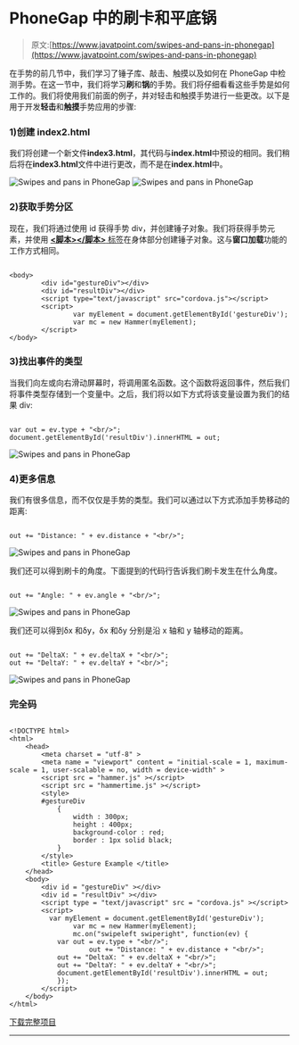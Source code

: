 # PhoneGap 中的刷卡和平底锅

> 原文:[https://www.javatpoint.com/swipes-and-pans-in-phonegap](https://www.javatpoint.com/swipes-and-pans-in-phonegap)

在手势的前几节中，我们学习了锤子库、敲击、触摸以及如何在 PhoneGap 中检测手势。在这一节中，我们将学习**刷**和**锅**的手势。我们将仔细看看这些手势是如何工作的。我们将使用我们前面的例子，并对轻击和触摸手势进行一些更改。以下是用于开发**轻击**和**触摸**手势应用的步骤:

### 1)创建 index2.html

我们将创建一个新文件**index3.html**，其代码与**index.html**中预设的相同。我们稍后将在**index3.html**文件中进行更改，而不是在**index.html**中。

![Swipes and pans in PhoneGap](../Images/f9a8c84fcbadbb7f28130cc09c38eea9.png)
![Swipes and pans in PhoneGap](../Images/6f9e2dfcdc3314de7ff35a4f9525888a.png)

### 2)获取手势分区

现在，我们将通过使用 id 获得手势 div，并创建锤子对象。我们将获得手势元素，并使用 [**<脚本></脚本>** 标签](https://www.javatpoint.com/html-script-tag)在身体部分创建锤子对象。这与**窗口加载**功能的工作方式相同。

```

<body>
        <div id="gestureDiv"></div>
        <div id="resultDiv"></div>
        <script type="text/javascript" src="cordova.js"></script>
        <script>
          	    var myElement = document.getElementById('gestureDiv');
                var mc = new Hammer(myElement);
        </script>
</body>

```

### 3)找出事件的类型

当我们向左或向右滑动屏幕时，将调用匿名函数。这个函数将返回事件，然后我们将事件类型存储到一个变量中。之后，我们将以如下方式将该变量设置为我们的结果 div:

```

var out = ev.type + "<br/>";
document.getElementById('resultDiv').innerHTML = out;

```

![Swipes and pans in PhoneGap](../Images/c291321b82b59c87a3641462300fab3c.png)

### 4)更多信息

我们有很多信息，而不仅仅是手势的类型。我们可以通过以下方式添加手势移动的距离:

```

out += "Distance: " + ev.distance + "<br/>";

```

![Swipes and pans in PhoneGap](../Images/e4e0ca1c5b4244ca59918331586244b1.png)

我们还可以得到刷卡的角度。下面提到的代码行告诉我们刷卡发生在什么角度。

```

out += "Angle: " + ev.angle + "<br/>";

```

![Swipes and pans in PhoneGap](../Images/6d83cf992f76da2adcd78ad588565de0.png)

我们还可以得到δx 和δy，δx 和δy 分别是沿 x 轴和 y 轴移动的距离。

```

out += "DeltaX: " + ev.deltaX + "<br/>";
out += "DeltaY: " + ev.deltaY + "<br/>";

```

![Swipes and pans in PhoneGap](../Images/da041562c49f05450b111874aabd7722.png)

### 完全码

```

<!DOCTYPE html>
<html>
    <head>
        <meta charset = "utf-8" >
        <meta name = "viewport" content = "initial-scale = 1, maximum-scale = 1, user-scalable = no, width = device-width" >
        <script src = "hammer.js" ></script>
        <script src = "hammertime.js" ></script>
        <style>
        #gestureDiv
            {
                width : 300px;
                height : 400px;
                background-color : red;
                border : 1px solid black;
            }
        </style>
        <title> Gesture Example </title>
    </head>
    <body>
        <div id = "gestureDiv" ></div>
        <div id = "resultDiv" ></div>
        <script type = "text/javascript" src = "cordova.js" ></script>
        <script>
          var myElement = document.getElementById('gestureDiv');
                var mc = new Hammer(myElement);
                mc.on("swipeleft swiperight", function(ev) {
	    	var out = ev.type + "<br/>";
                	out += "Distance: " + ev.distance + "<br/>";
	    	out += "DeltaX: " + ev.deltaX + "<br/>";
	    	out += "DeltaY: " + ev.deltaY + "<br/>";				
	    	document.getElementById('resultDiv').innerHTML = out;
            });	
        </script>
    </body>
</html>

```

[下载完整项目](https://static.javatpoint.com/tutorial/phonegap/download/GestureExample.zip)

* * *